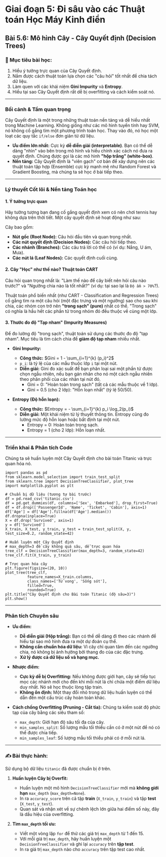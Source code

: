 # Giai đoạn 5: Đi sâu vào các Thuật toán Học Máy Kinh điển
## Bài 5.6: Mô hình Cây - Cây Quyết định (Decision Trees)

### **🎯 Mục tiêu bài học:**
1.  Hiểu ý tưởng trực quan của Cây Quyết định.
2.  Nắm được cách thuật toán lựa chọn các "câu hỏi" tốt nhất để chia tách dữ liệu.
3.  Làm quen với các khái niệm **Gini Impurity** và **Entropy**.
4.  Hiểu tại sao Cây Quyết định rất dễ bị overfitting và cách kiểm soát nó.

---

### **Bối cảnh & Tầm quan trọng**

Cây Quyết định là một trong những thuật toán nền tảng và dễ hiểu nhất trong Machine Learning. Không giống như các mô hình tuyến tính hay SVM, nó không cố gắng tìm một phương trình toán học. Thay vào đó, nó học một loạt các quy tắc `if/else` đơn giản từ dữ liệu.

* **Ưu điểm lớn nhất:** Cực kỳ **dễ diễn giải (interpretable)**. Bạn có thể dễ dàng "nhìn" vào bên trong mô hình và hiểu chính xác cách nó đưa ra quyết định. Chúng được gọi là các mô hình **"hộp trắng" (white-box)**.
* **Nền tảng:** Cây Quyết định là "viên gạch" cơ bản để xây dựng nên các thuật toán tập hợp (Ensemble) cực kỳ mạnh mẽ như Random Forest và Gradient Boosting, mà chúng ta sẽ học ở bài tiếp theo.

---

### **Lý thuyết Cốt lõi & Nền tảng Toán học**

#### **1. Ý tưởng trực quan**

Hãy tưởng tượng bạn đang cố gắng quyết định xem có nên chơi tennis hay không dựa trên thời tiết. Một cây quyết định sẽ hoạt động như sau:



Cây bao gồm:
* **Nút gốc (Root Node):** Câu hỏi đầu tiên và quan trọng nhất.
* **Các nút quyết định (Decision Nodes):** Các câu hỏi tiếp theo.
* **Các nhánh (Branches):** Các câu trả lời có thể có (ví dụ: Nắng, U ám, Mưa).
* **Các nút lá (Leaf Nodes):** Các quyết định cuối cùng.

#### **2. Cây "Học" như thế nào? Thuật toán CART**

Câu hỏi quan trọng nhất là: "Làm thế nào để cây biết nên hỏi câu nào trước?" và "Ngưỡng chia nào là tốt nhất?" (ví dụ: tại sao lại là `Độ ẩm > 70%`?).

Thuật toán phổ biến nhất (như CART - Classification and Regression Trees) cố gắng tìm ra một câu hỏi (một đặc trưng và một ngưỡng) sao cho sau khi chia, các nhóm con trở nên **"trong sạch" (pure)** nhất có thể. "Trong sạch" có nghĩa là hầu hết các phần tử trong nhóm đó đều thuộc về cùng một lớp.

#### **3. Thước đo độ "Tạp nham" (Impurity Measures)**

Để đo lường độ "trong sạch", thuật toán sử dụng các thước đo độ "tạp nham". Mục tiêu là tìm cách chia để **giảm độ tạp nham** nhiều nhất.

* **Gini Impurity:**
    * **Công thức:** $Gini = 1 - \sum_{i=1}^{k} (p_i)^2$
    * `p_i`: là tỷ lệ của các mẫu thuộc lớp `i` tại một nút.
    * **Diễn giải:** Gini đo xác suất để bạn phân loại sai một phần tử được chọn ngẫu nhiên, nếu bạn gán nhãn cho nó một cách ngẫu nhiên theo phân phối của các nhãn tại nút đó.
        * Gini = 0: "Hoàn toàn trong sạch" (tất cả các mẫu thuộc về 1 lớp).
        * Gini = 0.5 (cho 2 lớp): "Hỗn loạn nhất" (tỷ lệ 50/50).

* **Entropy (Độ hỗn loạn):**
    * **Công thức:** $Entropy = - \sum_{i=1}^{k} p_i \log_2(p_i)$
    * **Diễn giải:** Một khái niệm từ lý thuyết thông tin. Entropy cũng đo lường mức độ hỗn loạn hoặc bất định tại một nút.
        * Entropy = 0: Hoàn toàn trong sạch.
        * Entropy = 1 (cho 2 lớp): Hỗn loạn nhất.

---

### **Triển khai & Phân tích Code**

Chúng ta sẽ huấn luyện một Cây Quyết định cho bài toán Titanic và trực quan hóa nó.

    import pandas as pd
    from sklearn.model_selection import train_test_split
    from sklearn.tree import DecisionTreeClassifier, plot_tree
    import matplotlib.pyplot as plt

    # Chuẩn bị dữ liệu (tương tự bài trước)
    df = pd.read_csv('titanic.csv')
    df = pd.get_dummies(df, columns=['Sex', 'Embarked'], drop_first=True)
    df = df.drop(['PassengerId', 'Name', 'Ticket', 'Cabin'], axis=1)
    df['Age'] = df['Age'].fillna(df['Age'].median())
    df.dropna(inplace=True)
    X = df.drop('Survived', axis=1)
    y = df['Survived']
    X_train, X_test, y_train, y_test = train_test_split(X, y, test_size=0.2, random_state=42)

    # Huấn luyện một Cây Quyết định
    # max_depth=3 để cây không quá sâu, dễ trực quan hóa
    tree_clf = DecisionTreeClassifier(max_depth=3, random_state=42)
    tree_clf.fit(X_train, y_train)

    # Trực quan hóa cây
    plt.figure(figsize=(20, 10))
    plot_tree(tree_clf, 
              feature_names=X_train.columns, 
              class_names=['Tử vong', 'Sống sót'], 
              filled=True, 
              rounded=True)
    plt.title("Cây Quyết định cho Bài toán Titanic (độ sâu=3)")
    plt.show()

---

### **Phân tích Chuyên sâu**

* **Ưu điểm:**
    * **Dễ diễn giải (Hộp trắng):** Bạn có thể dễ dàng đi theo các nhánh để hiểu tại sao mô hình đưa ra một dự đoán cụ thể.
    * **Không cần chuẩn hóa dữ liệu:** Vì cây chỉ quan tâm đến các ngưỡng chia, nó không bị ảnh hưởng bởi thang đo của các đặc trưng.
    * **Xử lý được cả dữ liệu số và hạng mục.**

* **Nhược điểm:**
    * **Cực kỳ dễ bị Overfitting:** Nếu không được giới hạn, cây sẽ tiếp tục mọc các nhánh mới cho đến khi mỗi nút lá chỉ chứa một điểm dữ liệu duy nhất. Nó sẽ học thuộc lòng tập train.
    * **Không ổn định:** Một thay đổi nhỏ trong dữ liệu huấn luyện có thể dẫn đến một cấu trúc cây hoàn toàn khác.

* **Cách chống Overfitting (Pruning - Cắt tỉa):**
    Chúng ta kiểm soát độ phức tạp của cây bằng các siêu tham số:
    * `max_depth`: Giới hạn độ sâu tối đa của cây.
    * `min_samples_split`: Số lượng mẫu tối thiểu cần có ở một nút để nó có thể được chia tiếp.
    * `min_samples_leaf`: Số lượng mẫu tối thiểu phải có ở mỗi nút lá.

---

### **✍️ Bài thực hành:**

Sử dụng bộ dữ liệu `titanic` đã được chuẩn bị ở trên.

1.  **Huấn luyện Cây bị Overfit:**
    * Huấn luyện một mô hình `DecisionTreeClassifier` mới mà **không giới hạn** `max_depth` (`max_depth=None`).
    * In ra `accuracy_score` trên cả tập **train** (`X_train`, `y_train`) và tập **test** (`X_test`, `y_test`).
    * Quan sát và nhận xét về sự chênh lệch lớn giữa hai điểm số này, đây là dấu hiệu của overfitting.

2.  **Tìm `max_depth` tối ưu:**
    * Viết một vòng lặp `for` để thử các giá trị `max_depth` từ 1 đến 15.
    * Với mỗi giá trị `max_depth`, hãy huấn luyện một `DecisionTreeClassifier` và ghi lại `accuracy` trên **tập test**.
    * In ra giá trị `max_depth` nào cho `accuracy` trên tập test cao nhất.